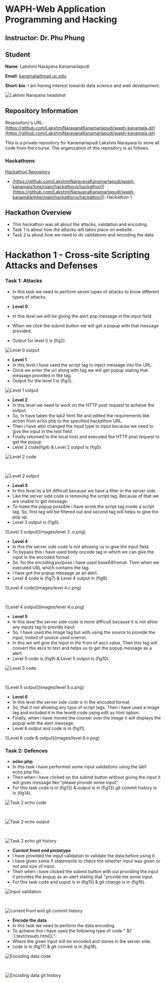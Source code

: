 # WAPH-Web Application Programming and Hacking

## Instructor: Dr. Phu Phung

## Student

**Name**: Lakshmi Narayana Kanamarlapudi

**Email**: kanamala@mail.uc.edu

**Short-bio**: I am having interest towards data science and web development. 

![Lakhmi Narayana headshot](images/photo.jpg)

## Repository Information

Respository's URL: [https://github.com/LakshmiNarayanaKanamarlapudi/waph-kanamala.git](https://github.com/LakshmiNarayanaKanamarlapudi/waph-kanamala.git)

This is a private repository for Kanamarlapudi Lakshmi Narayana to store all code from the course. The organization of this repository is as follows.

### Hackathons

[Hackathon Repository](Hackathons) 

  - [https://github.com/LakshmiNarayanaKanamarlapudi/waph-kanamala/tree/main/hackathons/hackathon1](https://github.com/LakshmiNarayanaKanamarlapudi/waph-kanamala/tree/main/hackathons/hackathon1): Hackathon 1

## Hackathon Overview
- This hackathon was all about the attacks, validation and encoding.
- Task 1 is about how the attacks will takes place on website.
- Task 2 is about how we need to do validations and encoding the data.

# Hackathon 1 - Cross-site Scripting Attacks and Defenses 

### Task 1: Attacks

- In this task we need to perform seven types of attacks to know different types of attacks.

- **Level 0**
- In this level we will be giving the alert pop message in the input field.
- When we click the submit button we will get a popup with that message provided.
- Output for level 0 is (fig2). <br>

![Level 0 output](images/level-0.png)

- **Level 1**
- In this level i have used the script tag to inject message into the URL.
- Once we enter the url along with tag we will get popup stating that message provided in the tag.
- Output for the level 1 is (fig3). <br>

![Level 1 output](images/level-1.png)

- **Level 2**
- In this level we need to work on the HTTP post request to acheive the output.
- So, In have taken the lab2 html file and edited the requirements like action from echo.php to the specified hackathon URL.
- Then i have also changed the input type to input because we need to give the input in the text field.
- Finally returned to the local host and executed the HTTP post request to get the popup.
- Level 2 code(fig4) & Level 2 output is (fig5). <br>

![Level 2 code](images/l2.c.png)

<br>

![Level 2 output](images/level-2-f.png)

- **Level 3**
- In this level its a bit difficult because we have a filter in the server side.
- Like the server side code is removing the script tag. Because of that we are unable to get message.
- To make the popup possible i have wrote the script tag inside a script tag. So, first tag will be filtered out and second tag will helps to give the pop up.
- Level 3 output is (fig6). <br>

![Level 3 output](images/level 3 .o.png)

- **Level 4**
- In this the server side code is not allowing us to give the input field.
- To bypass this i have used body oncode tag in which we can give the input in the encoded format.
- So, for the encoding purpose i have used base64fromat. Then when we executed URL which contains the tag.
- I have got the popup message as an alert.
- Level 4 code is (fig7) & Level 4 output in (fig8). <br>

![Level 4 code](images/level 4.c.png)

<br>

![Level 4 output](images/level 4.o.png)

- **Level 5**
- In this level the server side code is more difficult because it is not allow any inputs tag to provide input.
- So, I have used the image tag but with using the source to provide the input. Insted of source used onerror.
- In this we will give the input in the from of ascii value. Then this tag will convert the ascii to text and helps us to get the popup message as a alert.
- Level 5 code is (fig9) & Level 5 output is (fig10). <br>

![Level 5 code](images/l5.c.png)

<br>

![Level 5 output](images/level 5.o.png)

- **Level 6**
- In this level the server side code is in the encoded format.
- So, that it not allowing any type of script tags. Then i have used a image tag and included it in the level6 code using edit as html option.
- Finally, when i have moved the courser over the image it will displays the popup with the alert message.
- Level 6 output and code is in (fig11). <br>

![Level 6 code & output](images/level 6.o.png)


### Task 2: Defences

- **echo.php**
- In this task i have performed some input validations using the lab1 echo.php file.
- Then when i have clicked on the submit button without giving the input it will gives message like "please provide some input".
- For this task code is in (fig12) & output is in (fig13) git commit history is in (fig14). <br>

![Task 2 echo code](images/code.png)

<br>

![Task 2 echo output](images/task2-1.png)

<br>

![Task 2 echo git history](images/task2-1-git.png)


- **Current front end prototype**
- I have provided the input validation to validate the data before using it.
- I have given some if statements to check the whether input was given or not and size of input.
- Then when i have clicked the submit button with out providing the input it provides the popup as an alert stating that "provide me some input.
- For this task code and ouput is in (fig15) & git change is in (fig16). <br>

![Input validation](images/t2front.c.png)

<br>

![current front end git commit history](images/t2front-git.png)

- **Encode the data**
- In this task we need to perform the data encoding.
- To achieve this i have used the following type of code " $('<div/>').text(result).html();".
- Where the given input will be encoded and stores in the server side.
- code is in (fig17) & git commit is in (fig18). <br>

![Encoding data code](images/en.c.png)

<br>

![Encoding data git history](images/en-git.png)




